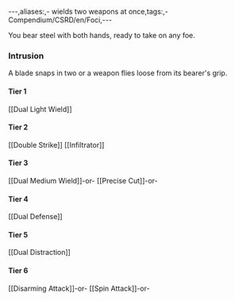 ---,aliases:,- wields two weapons at once,tags:,- Compendium/CSRD/en/Foci,---

You bear steel with both hands, ready to take on any foe.
 ### Intrusion
A blade snaps in two or a weapon flies loose from its bearer's grip.

#### Tier 1
[[Dual Light Wield]]
#### Tier 2
[[Double Strike]]
[[Infiltrator]]
#### Tier 3
[[Dual Medium Wield]]-or-
[[Precise Cut]]-or-
#### Tier 4
[[Dual Defense]]
#### Tier 5
[[Dual Distraction]]
#### Tier 6
[[Disarming Attack]]-or-
[[Spin Attack]]-or-
